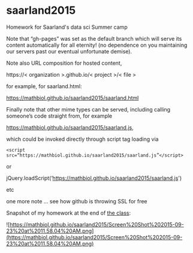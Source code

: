 # saarland2015
Homework for Saarland's data sci Summer camp

Note that “gh-pages” was set as the default branch which will serve its content automatically for all eternity! (no dependence on you maintaining our servers past our eventual unfortunate demise).

Note also URL composition for hosted content, 

https://< organization >.github.io/< project >/< file >

for example, for saarland.html:

https://mathbiol.github.io/saarland2015/saarland.html

Finally note that other mime types can be served, including calling someone’s code straight from, for example

https://mathbiol.github.io/saarland2015/saarland.js,

which could be invoked directly through script tag loading via


``` <script src=“https://mathbiol.github.io/saarland2015/saarland.js”</script> ```

or 

jQuery.loadScript(‘https://mathbiol.github.io/saarland2015/saarland.js')

etc

one more note … see how github is throwing SSL for free

Snapshot of my homework at the end of [the class](http://bit.ly/saarland2015):

![https://mathbiol.github.io/saarland2015/Screen%20Shot%202015-09-23%20at%2011.58.04%20AM.png](https://mathbiol.github.io/saarland2015/Screen%20Shot%202015-09-23%20at%2011.58.04%20AM.png)



